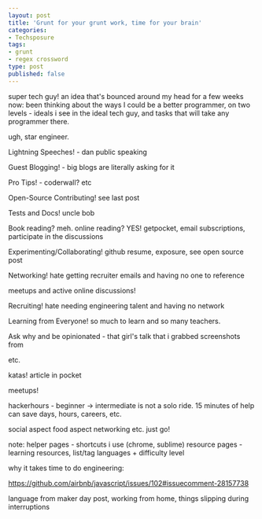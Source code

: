 ```yaml
---
layout: post
title: 'Grunt for your grunt work, time for your brain'
categories:
- Techsposure
tags:
- grunt
- regex crossword
type: post
published: false
---
```


super tech guy! an idea that's bounced around my head for a few weeks now: been thinking about the ways I could be a better programmer, on two levels - ideals i see in the ideal tech guy, and tasks that will take any programmer there.

ugh, star engineer.

Lightning Speeches! - dan public speaking

Guest Blogging! - big blogs are literally asking for it

Pro Tips! - coderwall? etc

Open-Source Contributing! see last post

Tests and Docs! uncle bob

Book reading? meh. online reading? YES! getpocket, email subscriptions, participate in the discussions

Experimenting/Collaborating! github resume, exposure, see open source post

Networking! hate getting recruiter emails and having no one to reference

meetups and active online discussions!

Recruiting! hate needing engineering talent and having no network

Learning from Everyone! so much to learn and so many teachers. 

Ask why and be opinionated - that girl's talk that i grabbed screenshots from

etc.


katas! article in pocket




meetups!

hackerhours - beginner -> intermediate is not a solo ride. 15 minutes of help can save days, hours, careers, etc.

social aspect
food aspect
networking
etc.
just go!




note: 
helper pages - shortcuts i use (chrome, sublime)
resource pages - learning resources, list/tag languages + difficulty level




why it takes time to do engineering: 

https://github.com/airbnb/javascript/issues/102#issuecomment-28157738

language from maker day post, working from home, things slipping during interruptions

